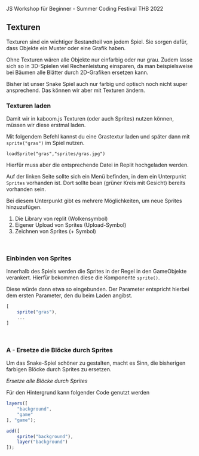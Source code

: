 JS Workshop für Beginner - Summer Coding Festival THB 2022

## Texturen

Texturen sind ein wichtiger Bestandteil von jedem Spiel. Sie sorgen dafür, dass Objekte ein Muster oder eine Grafik
haben.

Ohne Texturen wären alle Objekte nur einfarbig oder nur grau. 
Zudem lasse sich so in 3D-Spielen viel Rechenleistung einsparen, da man beispielsweise bei Bäumen alle Blätter durch 2D-Grafiken ersetzen kann.


Bisher ist unser Snake Spiel auch nur farbig und optisch noch nicht super ansprechend. Das können wir aber mit Texturen ändern.

### Texturen laden

Damit wir in kaboom.js Texturen (oder auch Sprites) nutzen können, müssen wir diese erstmal laden.

Mit folgendem Befehl kannst du eine Grastextur laden und später dann mit ``sprite("gras")`` im Spiel nutzen.


``loadSprite("gras","sprites/gras.jpg")``

Hierfür muss aber die entsprechende Datei in Replit hochgeladen werden.

Auf der linken Seite sollte sich ein Menü befinden, in dem ein Unterpunkt ``Sprites`` vorhanden ist.
Dort sollte bean (grüner Kreis mit Gesicht) bereits vorhanden sein.

Bei diesem Unterpunkt gibt es mehrere Möglichkeiten, um neue Sprites hinzuzufügen.

1. Die Library von replit (Wolkensymbol)
2. Eigener Upload von Sprites (Upload-Symbol)
3. Zeichnen von Sprites (+ Symbol)

<br>
 
### Einbinden von Sprites
Innerhalb des Spiels werden die Sprites in der Regel in den GameObjekte verankert.
Hierfür bekommen diese die Komponente ``sprite()``.

Diese würde dann etwa so eingebunden. Der Parameter entspricht hierbei dem ersten Parameter, den du beim Laden angibst.
````js
[
    sprite("gras"),
    ...
]
````

<br>

### A - Ersetze die Blöcke durch Sprites
Um das Snake-Spiel schöner zu gestalten, macht es Sinn, die bisherigen farbigen Blöcke durch Sprites zu ersetzen.


*Ersetze alle Blöcke durch Sprites*

Für den Hintergrund kann folgender Code genutzt werden
````js
layers([
    "background",
    "game"
], "game");

add([
    sprite("background"),
    layer("background")
]);
````
